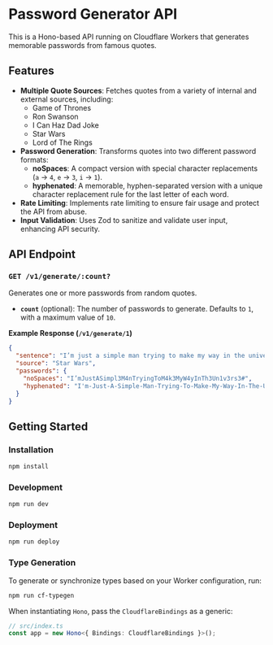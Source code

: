 # Password Generator API

This is a Hono-based API running on Cloudflare Workers that generates memorable passwords from famous quotes.

## Features

- **Multiple Quote Sources**: Fetches quotes from a variety of internal and external sources, including:
  - Game of Thrones
  - Ron Swanson
  - I Can Haz Dad Joke
  - Star Wars
  - Lord of The Rings
- **Password Generation**: Transforms quotes into two different password formats:
  - **noSpaces**: A compact version with special character replacements (`a` -> `4`, `e` -> `3`, `i` -> `1`).
  - **hyphenated**: A memorable, hyphen-separated version with a unique character replacement rule for the last letter of each word.
- **Rate Limiting**: Implements rate limiting to ensure fair usage and protect the API from abuse.
- **Input Validation**: Uses Zod to sanitize and validate user input, enhancing API security.

## API Endpoint

### `GET /v1/generate/:count?`

Generates one or more passwords from random quotes.

- **`count`** (optional): The number of passwords to generate. Defaults to `1`, with a maximum value of `10`.

**Example Response (`/v1/generate/1`)**

```json
{
  "sentence": "I’m just a simple man trying to make my way in the universe.",
  "source": "Star Wars",
  "passwords": {
    "noSpaces": "I’mJustASimpl3M4nTryingToM4k3MyW4yInTh3Un1v3rs3#",
    "hyphenated": "I'm-Just-A-Simple-Man-Trying-To-Make-My-Way-In-The-Univers3#"
  }
}
```

## Getting Started

### Installation

```bash
npm install
```

### Development

```bash
npm run dev
```

### Deployment

```bash
npm run deploy
```

### Type Generation

To generate or synchronize types based on your Worker configuration, run:

```bash
npm run cf-typegen
```

When instantiating `Hono`, pass the `CloudflareBindings` as a generic:

```ts
// src/index.ts
const app = new Hono<{ Bindings: CloudflareBindings }>();
```
